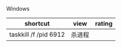 Windows
 


 
| shortcut              | view   | rating |
| --------------------- | ------ | ------ |
| taskkill /f /pid 6912 | 杀进程 |        |
